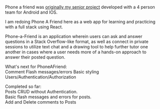 Phone a friend was [originally my senior project](https://github.com/PhoneAFriend/android) developed with a 4 person team for Android and IOS.  
     
I am redoing Phone A Friend here as a web app for learning and practicing with a full stack using React.  
  
Phone-a-Friend is an application wherein users can ask and answer questions in a Stack Overflow-like format, as well as connect in private sessions to utilize text chat and a drawing tool to help further tutor one another in cases where a user needs more of a hands-on approach to answer their posted question.  
  

What's next for PhoneAFriend:  
Comment Flash messages/errors
Basic styling
Users/Authentication/Authorization  
          

Completed so far:   
Posts CRUD without Authentication.  
Basic flash messages and errors for posts.  
Add and Delete comments to Posts


